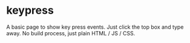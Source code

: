 # keypress
A basic page to show key press events. Just click the top box and type away. No build process, just plain HTML / JS / CSS.
